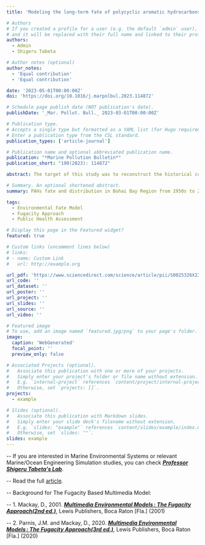 ```yaml
---
title: 'Modeling the long-term fate of polycyclic aromatic hydrocarbons (PAHs) and public health risk in Bohai Bay Sea Area, China'

# Authors
# If you created a profile for a user (e.g. the default `admin` user), write the username (folder name) here
# and it will be replaced with their full name and linked to their profile.
authors:
  - Admin
  - Shigeru Tabeta

# Author notes (optional)
author_notes:
  - 'Equal contribution'
  - 'Equal contribution'

date: '2023-05-01T00:00:00Z'
doi: 'https://doi.org/10.1016/j.marpolbul.2023.114872'

# Schedule page publish date (NOT publication's date).
publishDate: '_Mar. Pollut. Bull._ 2023-03-01T00:00:00Z'

# Publication type.
# Accepts a single type but formatted as a YAML list (for Hugo requirements).
# Enter a publication type from the CSL standard.
publication_types: ['article-journal']

# Publication name and optional abbreviated publication name.
publication: "*Marine Pollution Bulletin*"
publication_short: "190(2023): 114872"

abstract: The target of this study was to reconstruct the historical concentration, distribution, variation, and exposure risk evaluation for EPA PAHs to the whole sea of Bohai Bay and the coastal population, by employing a specific dynamic multimedia model during 1950–2050. The unsteady-state model, driven by temporal energy activities from 1950 and sustainable scenarios based on socioeconomic development, indicated the annual emission increased by 4.6 times (from 84.8 tons to 391 tons) until 2020 and resulted in concentrations up to 5.2 times in the atmospheric compartment, and 4.9 times in seawater. Two peak concentrations in 1997 and 2014, consistent with total PAHs input revealed significant regional anthropogenic input in northern Bohai Bay (Tianjin) and southern Bohai Bay (Hebei). The peak-to-peak values of the timing concentration revealed a notably alternative increase in the south (+109.4 %–128.6 %), instead of the rapid decline in the north (−21.5 %–44.5 %). The dominant processes at air-seawater interfaces were air-seawater molecular transfer (from 38.4 % to 51.8 %), and wet deposition (from 60.5 % to 47.5 %). Under 5 shared socioeconomic pathways, the optimal scenario (SSP1) achieved a 24.7 % emission decline, an atmospheric decrease of 15.1 %–31.1 %, and 24.8 %–41.2 % mitigation in seawater during 2020–2050, and each pathway exhibited a general lessening concave in the northern developed municipality, compared with convex in the southern developing regions. The inhalation risk assessment evaluated 10 generations living on Bohai Bay coasts, with an acceptable result, while the current sustainable conceive was with meager fruition in reducing risk.

# Summary. An optional shortened abstract.
summary: PAHs fate and distribution in Bohai Bay Region from 1950s to 2050s has been simulated. The public health assessment revealed an acceptable inhalation risk level. 

tags:
  - Environmental Fate Model
  - Fugacity Approach
  - Public Health Assessment

# Display this page in the Featured widget?
featured: true

# Custom links (uncomment lines below)
# links:
# - name: Custom Link
#   url: http://example.org

url_pdf: 'https://www.sciencedirect.com/science/article/pii/S0025326X2300303X/pdfft?md5=aa0ba9de1848b44863640860b95ed16a&pid=1-s2.0-S0025326X2300303X-main.pdf'
url_code: ''
url_dataset: ''
url_poster: ''
url_project: ''
url_slides: ''
url_source: ''
url_video: ''

# Featured image
# To use, add an image named `featured.jpg/png` to your page's folder.
image:
  caption: 'WebGenerated'
  focal_point: ''
  preview_only: false

# Associated Projects (optional).
#   Associate this publication with one or more of your projects.
#   Simply enter your project's folder or file name without extension.
#   E.g. `internal-project` references `content/project/internal-project/index.md`.
#   Otherwise, set `projects: []`.
projects:
  - example

# Slides (optional).
#   Associate this publication with Markdown slides.
#   Simply enter your slide deck's filename without extension.
#   E.g. `slides: "example"` references `content/slides/example/index.md`.
#   Otherwise, set `slides: ""`.
slides: example
---
```


-- If you are interested in Marine Environmental Systems or relevant Marine/Ocean Engineering Simulation studies, you can check [_**Professor Shigeru Tabeta's Lab**_](https://mee.k.u-tokyo.ac.jp/).

-- Read the full [article](https://www.sciencedirect.com/science/article/pii/S0025326X2300303X/pdfft?md5=aa0ba9de1848b44863640860b95ed16a&pid=1-s2.0-S0025326X2300303X-main.pdf).

-- Background for The Fugacity Based Multimedia Model: 

-- 1. Mackay, D., 2001. [_**Multimedia Environmental Models : The Fugacity Approach(2nd ed.)**_](https://www.taylorfrancis.com/books/mono/10.1201/9781420032543/multimedia-environmental-models-donald-mackay), Lewis Publishers, Boca Raton [Fla.] (2001)

-- 2. Parnis, J.M. and Mackay, D., 2020. [_**Multimedia Environmental Models : The Fugacity Approach(3rd ed.)**_](https://www.taylorfrancis.com/books/mono/10.1201/9780367809829/multimedia-environmental-models-donald-mackay-mark-parnis), Lewis Publishers, Boca Raton [Fla.] (2020)
